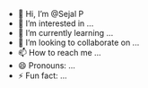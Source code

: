- 👋 Hi, I’m @Sejal P
- 👀 I’m interested in ...
- 🌱 I’m currently learning ...
- 💞️ I’m looking to collaborate on ...
- 📫 How to reach me ...
- 😄 Pronouns: ...
- ⚡ Fun fact: ...

<!---
Sejalmesta/Sejalmesta is a ✨ special ✨ repository because its `README.md` (this file) appears on your GitHub profile.
You can click the Preview link to take a look at your changes.
--->
